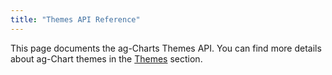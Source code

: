 ```yaml
---
title: "Themes API Reference"
---
```


This page documents the ag-Charts Themes API. You can find more details about ag-Chart themes in the [Themes](../charts-themes/) section.

<api-documentation source='themes.json' config='{ "showSnippets": true }'></api-documentation>